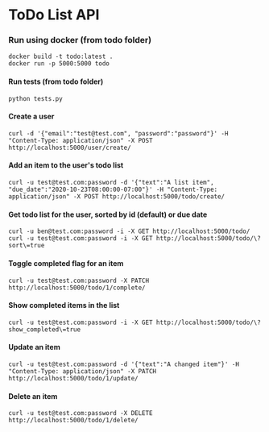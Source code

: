 # ToDo List API

### Run using docker (from todo folder)
```
docker build -t todo:latest .
docker run -p 5000:5000 todo
```

#### Run tests (from todo folder)
`python tests.py`


#### Create a user
`curl -d '{"email":"test@test.com", "password":"password"}' -H "Content-Type: application/json" -X POST http://localhost:5000/user/create/`


#### Add an item to the user's todo list
`curl -u test@test.com:password -d '{"text":"A list item", "due_date":"2020-10-23T08:00:00-07:00"}' -H "Content-Type: application/json" -X POST http://localhost:5000/todo/create/`

#### Get todo list for the user, sorted by id (default) or due date
`curl -u ben@test.com:password -i -X GET http://localhost:5000/todo/`
`curl -u test@test.com:password -i -X GET http://localhost:5000/todo/\?sort\=true`

#### Toggle completed flag for an item
`curl -u test@test.com:password -X PATCH http://localhost:5000/todo/1/complete/`

#### Show completed items in the list
`curl -u test@test.com:password -i -X GET http://localhost:5000/todo/\?show_completed\=true`

#### Update an item
`curl -u test@test.com:password -d '{"text":"A changed item"}' -H "Content-Type: application/json" -X PATCH http://localhost:5000/todo/1/update/`

#### Delete an item
`curl -u test@test.com:password -X DELETE http://localhost:5000/todo/1/delete/`
